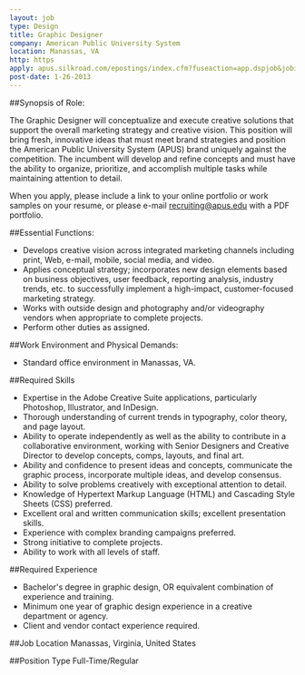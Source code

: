 ```yaml
---
layout: job
type: Design
title: Graphic Designer
company: American Public University System
location: Manassas, VA 
http: https
apply: apus.silkroad.com/epostings/index.cfm?fuseaction=app.dspjob&jobid=751&company_id=16175&version=1
post-date: 1-26-2013 
---
```


##Synopsis of Role:


The Graphic Designer will conceptualize and execute creative solutions that support the overall marketing strategy and creative vision. This position will bring fresh, innovative ideas that must meet brand strategies and position the American Public University System (APUS) brand uniquely against the competition. The incumbent will develop and refine concepts and must have the ability to organize, prioritize, and accomplish multiple tasks while maintaining attention to detail.


When you apply, please include a link to your online portfolio or work samples on your resume, or please e-mail recruiting@apus.edu with a PDF portfolio.


##Essential Functions:


* Develops creative vision across integrated marketing channels including print, Web, e-mail, mobile, social media, and video.
* Applies conceptual strategy; incorporates new design elements based on business objectives, user feedback, reporting analysis, industry trends, etc. to successfully implement a high-impact, customer-focused marketing strategy.
* Works with outside design and photography and/or videography vendors when appropriate to complete projects.
* Perform other duties as assigned.


##Work Environment and Physical Demands:
* Standard office environment in Manassas, VA.


##Required Skills


* Expertise in the Adobe Creative Suite applications, particularly Photoshop, Illustrator, and InDesign.
* Thorough understanding of current trends in typography, color theory, and page layout.
* Ability to operate independently as well as the ability to contribute in a collaborative environment, working with Senior Designers and Creative Director to develop concepts, comps, layouts, and final art.
* Ability and confidence to present ideas and concepts, communicate the graphic process, incorporate multiple ideas, and develop consensus.
* Ability to solve problems creatively with exceptional attention to detail.
* Knowledge of Hypertext Markup Language (HTML) and Cascading Style Sheets (CSS) preferred.
* Excellent oral and written communication skills; excellent presentation skills.
* Experience with complex branding campaigns preferred.
* Strong initiative to complete projects.
* Ability to work with all levels of staff.


##Required Experience


* Bachelor's degree in graphic design, OR equivalent combination of experience and training.
* Minimum one year of graphic design experience in a creative department or agency.
* Client and vendor contact experience required.


##Job Location
Manassas, Virginia, United States


##Position Type
Full-Time/Regular
